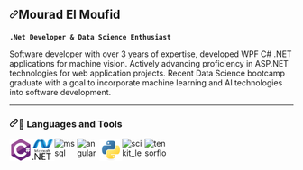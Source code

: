 <article class="markdown-body entry-content container-lg f5" itemprop="text">
  <h1 dir="auto">
    <a
      id="user-content-️-forrest-knight"
      class="anchor"
      aria-hidden="true"
      tabindex="-1"
      href="#️-forrest-knight"
      ><svg
        class="octicon octicon-link"
        viewBox="0 0 16 16"
        version="1.1"
        width="16"
        height="16"
        aria-hidden="true"
      >
        <path
          d="m7.775 3.275 1.25-1.25a3.5 3.5 0 1 1 4.95 4.95l-2.5 2.5a3.5 3.5 0 0 1-4.95 0 .751.751 0 0 1 .018-1.042.751.751 0 0 1 1.042-.018 1.998 1.998 0 0 0 2.83 0l2.5-2.5a2.002 2.002 0 0 0-2.83-2.83l-1.25 1.25a.751.751 0 0 1-1.042-.018.751.751 0 0 1-.018-1.042Zm-4.69 9.64a1.998 1.998 0 0 0 2.83 0l1.25-1.25a.751.751 0 0 1 1.042.018.751.751 0 0 1 .018 1.042l-1.25 1.25a3.5 3.5 0 1 1-4.95-4.95l2.5-2.5a3.5 3.5 0 0 1 4.95 0 .751.751 0 0 1-.018 1.042.751.751 0 0 1-1.042.018 1.998 1.998 0 0 0-2.83 0l-2.5 2.5a1.998 1.998 0 0 0 0 2.83Z"
        ></path></svg></a
    >Mourad El Moufid
  </h1>

  <p dir="auto">
    <strong><code>.Net Developer & Data Science Enthusiast</code></strong>
  </p>
  <p dir="auto">
    Software developer with over 3 years of expertise, developed WPF C# .NET
    applications for machine vision. Actively advancing proficiency in ASP.NET
    technologies for web application projects. Recent Data Science bootcamp
    graduate with a goal to incorporate machine learning and AI technologies
    into software development.
  </p>
  <hr />
  <h3 dir="auto">
    <a
      id="user-content--languages-and-tools"
      class="anchor"
      aria-hidden="true"
      tabindex="-1"
      href="#-languages-and-tools"
      ><svg
        class="octicon octicon-link"
        viewBox="0 0 16 16"
        version="1.1"
        width="16"
        height="16"
        aria-hidden="true"
      >
        <path
          d="m7.775 3.275 1.25-1.25a3.5 3.5 0 1 1 4.95 4.95l-2.5 2.5a3.5 3.5 0 0 1-4.95 0 .751.751 0 0 1 .018-1.042.751.751 0 0 1 1.042-.018 1.998 1.998 0 0 0 2.83 0l2.5-2.5a2.002 2.002 0 0 0-2.83-2.83l-1.25 1.25a.751.751 0 0 1-1.042-.018.751.751 0 0 1-.018-1.042Zm-4.69 9.64a1.998 1.998 0 0 0 2.83 0l1.25-1.25a.751.751 0 0 1 1.042.018.751.751 0 0 1 .018 1.042l-1.25 1.25a3.5 3.5 0 1 1-4.95-4.95l2.5-2.5a3.5 3.5 0 0 1 4.95 0 .751.751 0 0 1-.018 1.042.751.751 0 0 1-1.042.018 1.998 1.998 0 0 0-2.83 0l-2.5 2.5a1.998 1.998 0 0 0 0 2.83Z"
        ></path></svg></a
    >🧰 Languages and Tools
  </h3>
  <p dir="auto">
    <a href="https://www.w3schools.com/cs/" target="_blank" rel="noreferrer">
      <img
        align="left"
        src="https://raw.githubusercontent.com/devicons/devicon/master/icons/csharp/csharp-original.svg"
        alt="csharp"
        width="40"
        height="40"
      />
    </a>
  </p>
  <p dir="auto">
    <a href="https://dotnet.microsoft.com/" target="_blank" rel="noreferrer">
      <img
        align="left"
        src="https://raw.githubusercontent.com/devicons/devicon/master/icons/dot-net/dot-net-original-wordmark.svg"
        alt="dotnet"
        width="40"
        height="40"
      />
    </a>
  </p>
  <p dir="auto">
    <a
      href="https://www.microsoft.com/en-us/sql-server"
      target="_blank"
      rel="noreferrer"
    >
      <img
        align="left"
        src="https://www.svgrepo.com/show/303229/microsoft-sql-server-logo.svg"
        alt="mssql"
        width="40"
        height="40"
      />
    </a>
  </p>
  <p dir="auto">
    <a href="https://angular.io" target="_blank" rel="noreferrer">
      <img
        align="left"
        src="https://angular.io/assets/images/logos/angular/angular.svg"
        alt="angular"
        width="40"
        height="40"
      />
    </a>
  </p>

  <p dir="auto">
    <a href="https://www.python.org" target="_blank" rel="noreferrer">
      <img
        align="left"
        src="https://raw.githubusercontent.com/devicons/devicon/master/icons/python/python-original.svg"
        alt="python"
        width="40"
        height="40"
      />
    </a>
  </p>

  <p dir="auto">
    <a href="https://scikit-learn.org/" target="_blank" rel="noreferrer">
      <img
        align="left"
        src="https://upload.wikimedia.org/wikipedia/commons/0/05/Scikit_learn_logo_small.svg"
        alt="scikit_learn"
        width="40"
        height="40"
      />
    </a>
  </p>
  <p dir="auto">
    <a href="https://www.tensorflow.org" target="_blank" rel="noreferrer">
      <img
        align="left"
        src="https://www.vectorlogo.zone/logos/tensorflow/tensorflow-icon.svg"
        alt="tensorflow"
        width="40"
        height="40"
      />
    </a>
  </p>
  <br />
</article>
